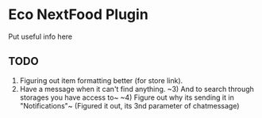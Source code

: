 # Eco NextFood Plugin

Put useful info here

## TODO

1) Figuring out item formatting better (for store link). 
2) Have a message when it can't find anything. 
~3) And to search through storages you have access to~
~4) Figure out why its sending it in "Notifications"~ (Figured it out, its 3nd parameter of chatmessage)